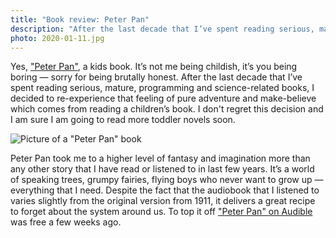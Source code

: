 ```yaml
---
title: "Book review: Peter Pan"
description: "After the last decade that I’ve spent reading serious, mature, programming and science-related books, I decided to re-experience that feeling of pure adventure and make-believe which comes from reading a children’s book. I don't regret this decision and I am sure I am going to read more toddler novels soon."
photo: 2020-01-11.jpg
---
```


Yes, ["Peter Pan"](https://www.goodreads.com/book/show/34268.Peter_Pan), a kids book. It’s not me being childish, it’s you being boring — sorry for being brutally honest. After the last decade that I’ve spent reading serious, mature, programming and science-related books, I decided to re-experience that feeling of pure adventure and make-believe which comes from reading a children’s book. I don't regret this decision and I am sure I am going to read more toddler novels soon.

![Picture of a "Peter Pan" book](/photos/2020-01-11-1.jpg)

Peter Pan took me to a higher level of fantasy and imagination more than any other story that I have read or listened to in last few years. It’s a world of speaking trees, grumpy fairies, flying boys who never want to grow up — everything that I need. Despite the fact that the audiobook that I listened to varies slightly from the original version from 1911, it delivers a great recipe to forget about the system around us. To top it off ["Peter Pan" on Audible](https://www.audible.co.uk/pd/Peter-Pan-Audiobook/B081HH7XNL) was free a few weeks ago.
